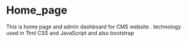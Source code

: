 # Home_page
This is home page and admin dashboard for CMS website . technology used in Ttml CSS and JavaScript and also bootstrap
